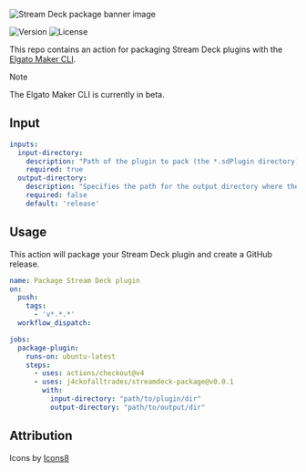 ![Stream Deck package banner image](https://res.cloudinary.com/j4ckofalltrades/image/upload/v1713716273/foss/streamdeck-package.png)

![Version](https://img.shields.io/github/v/tag/j4ckofalltrades/streamdeck-package?label=version)
![License](https://img.shields.io/github/license/j4ckofalltrades/streamdeck-package)

This repo contains an action for packaging Stream Deck plugins with the [Elgato Maker CLI](https://github.com/elgatosf/cli).

> [!NOTE]  
> The Elgato Maker CLI is currently in beta.

## Input

```yaml
inputs:
  input-directory:
    description: "Path of the plugin to pack (the *.sdPlugin directory)"
    required: true
  output-directory:
    description: "Specifies the path for the output directory where the .streamDeckPlugin file will be created"
    required: false
    default: 'release'
```

## Usage

This action will package your Stream Deck plugin and create a GitHub release.

```yaml
name: Package Stream Deck plugin
on:
  push:
    tags:
      - 'v*.*.*'
  workflow_dispatch:

jobs:
  package-plugin:
    runs-on: ubuntu-latest
    steps:
      - uses: actions/checkout@v4
      - uses: j4ckofalltrades/streamdeck-package@v0.0.1
        with:
          input-directory: "path/to/plugin/dir"
          output-directory: "path/to/output/dir"
```

## Attribution

Icons by [Icons8](https://icons8.com)
